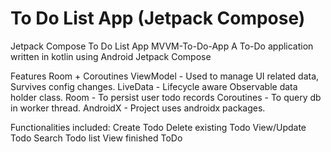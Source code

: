 # To Do List App (Jetpack Compose)
 Jetpack Compose To Do List App
MVVM-To-Do-App
A To-Do application written in kotlin using Android Jetpack Compose 

Features
Room + Coroutines 
ViewModel - Used to manage UI related data, Survives config changes.
LiveData - Lifecycle aware Observable data holder class.
Room - To persist user todo records
Coroutines - To query db in worker thread.
AndroidX - Project uses androidx packages.

Functionalities included:
Create Todo
Delete existing Todo
View/Update Todo
Search Todo list
View finished ToDo
